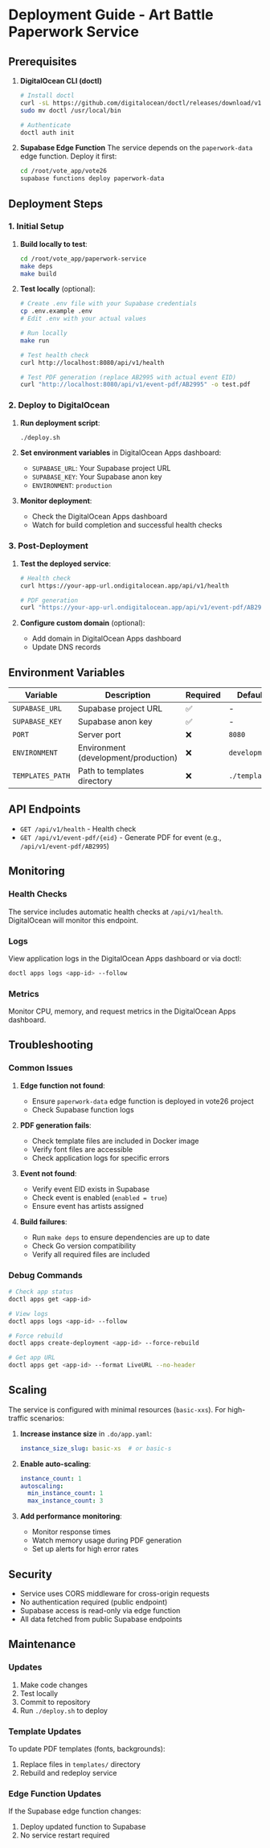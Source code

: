 # Deployment Guide - Art Battle Paperwork Service

## Prerequisites

1. **DigitalOcean CLI (doctl)**
   ```bash
   # Install doctl
   curl -sL https://github.com/digitalocean/doctl/releases/download/v1.100.0/doctl-1.100.0-linux-amd64.tar.gz | tar -xzv
   sudo mv doctl /usr/local/bin

   # Authenticate
   doctl auth init
   ```

2. **Supabase Edge Function**
   The service depends on the `paperwork-data` edge function. Deploy it first:
   ```bash
   cd /root/vote_app/vote26
   supabase functions deploy paperwork-data
   ```

## Deployment Steps

### 1. Initial Setup

1. **Build locally to test**:
   ```bash
   cd /root/vote_app/paperwork-service
   make deps
   make build
   ```

2. **Test locally** (optional):
   ```bash
   # Create .env file with your Supabase credentials
   cp .env.example .env
   # Edit .env with your actual values

   # Run locally
   make run

   # Test health check
   curl http://localhost:8080/api/v1/health

   # Test PDF generation (replace AB2995 with actual event EID)
   curl "http://localhost:8080/api/v1/event-pdf/AB2995" -o test.pdf
   ```

### 2. Deploy to DigitalOcean

1. **Run deployment script**:
   ```bash
   ./deploy.sh
   ```

2. **Set environment variables** in DigitalOcean Apps dashboard:
   - `SUPABASE_URL`: Your Supabase project URL
   - `SUPABASE_KEY`: Your Supabase anon key
   - `ENVIRONMENT`: `production`

3. **Monitor deployment**:
   - Check the DigitalOcean Apps dashboard
   - Watch for build completion and successful health checks

### 3. Post-Deployment

1. **Test the deployed service**:
   ```bash
   # Health check
   curl https://your-app-url.ondigitalocean.app/api/v1/health

   # PDF generation
   curl "https://your-app-url.ondigitalocean.app/api/v1/event-pdf/AB2995" -o test.pdf
   ```

2. **Configure custom domain** (optional):
   - Add domain in DigitalOcean Apps dashboard
   - Update DNS records

## Environment Variables

| Variable | Description | Required | Default |
|----------|-------------|----------|---------|
| `SUPABASE_URL` | Supabase project URL | ✅ | - |
| `SUPABASE_KEY` | Supabase anon key | ✅ | - |
| `PORT` | Server port | ❌ | `8080` |
| `ENVIRONMENT` | Environment (development/production) | ❌ | `development` |
| `TEMPLATES_PATH` | Path to templates directory | ❌ | `./templates` |

## API Endpoints

- `GET /api/v1/health` - Health check
- `GET /api/v1/event-pdf/{eid}` - Generate PDF for event (e.g., `/api/v1/event-pdf/AB2995`)

## Monitoring

### Health Checks
The service includes automatic health checks at `/api/v1/health`. DigitalOcean will monitor this endpoint.

### Logs
View application logs in the DigitalOcean Apps dashboard or via doctl:
```bash
doctl apps logs <app-id> --follow
```

### Metrics
Monitor CPU, memory, and request metrics in the DigitalOcean Apps dashboard.

## Troubleshooting

### Common Issues

1. **Edge function not found**:
   - Ensure `paperwork-data` edge function is deployed in vote26 project
   - Check Supabase function logs

2. **PDF generation fails**:
   - Check template files are included in Docker image
   - Verify font files are accessible
   - Check application logs for specific errors

3. **Event not found**:
   - Verify event EID exists in Supabase
   - Check event is enabled (`enabled = true`)
   - Ensure event has artists assigned

4. **Build failures**:
   - Run `make deps` to ensure dependencies are up to date
   - Check Go version compatibility
   - Verify all required files are included

### Debug Commands

```bash
# Check app status
doctl apps get <app-id>

# View logs
doctl apps logs <app-id> --follow

# Force rebuild
doctl apps create-deployment <app-id> --force-rebuild

# Get app URL
doctl apps get <app-id> --format LiveURL --no-header
```

## Scaling

The service is configured with minimal resources (`basic-xxs`). For high-traffic scenarios:

1. **Increase instance size** in `.do/app.yaml`:
   ```yaml
   instance_size_slug: basic-xs  # or basic-s
   ```

2. **Enable auto-scaling**:
   ```yaml
   instance_count: 1
   autoscaling:
     min_instance_count: 1
     max_instance_count: 3
   ```

3. **Add performance monitoring**:
   - Monitor response times
   - Watch memory usage during PDF generation
   - Set up alerts for high error rates

## Security

- Service uses CORS middleware for cross-origin requests
- No authentication required (public endpoint)
- Supabase access is read-only via edge function
- All data fetched from public Supabase endpoints

## Maintenance

### Updates
1. Make code changes
2. Test locally
3. Commit to repository
4. Run `./deploy.sh` to deploy

### Template Updates
To update PDF templates (fonts, backgrounds):
1. Replace files in `templates/` directory
2. Rebuild and redeploy service

### Edge Function Updates
If the Supabase edge function changes:
1. Deploy updated function to Supabase
2. No service restart required